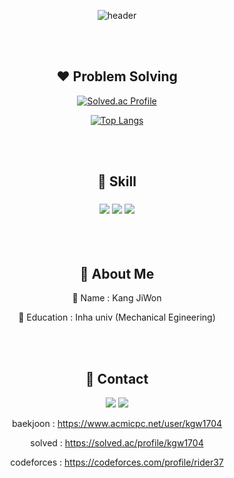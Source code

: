 <div align=center>
 
![header](https://capsule-render.vercel.app/api?type=slice&color=auto&height=300&section=header&text=Jiwon's%20Code&fontSize=90)

<br>
<br>
 
## :heart: Problem Solving

[![Solved.ac Profile](http://mazassumnida.wtf/api/v2/generate_badge?boj=kgw1704)](https://solved.ac/kgw1704)<br/> 

[![Top Langs](https://github-readme-stats.vercel.app/api/top-langs/?username=rider37&layout=compact)](https://github.com/rider37/github-readme-stats)

<br>
<br>

 ## :blue_heart: Skill
 ### <img src="https://img.shields.io/badge/Python-3766AB?style=flat-square&logo=Python&logoColor=white"/></a> <img src="https://img.shields.io/badge/C-A8B9CC?style=flat-square&logo=C&logoColor=white"/></a> <img src="https://img.shields.io/badge/Android-3DDC84?style=flat-square&logo=Android&logoColor=white"/></a>

<br>
<br>

## :purple_heart: About Me
:pushpin: Name : Kang JiWon

:pushpin: Education : Inha univ (Mechanical Egineering)

<br>
<br>

## :yellow_heart: Contact
<a href="https://www.instagram.com/so_dlstmxk/"><img src="https://img.shields.io/badge/Instagram-1877F2?style=flat-square&logo=Facebook&logoColor=white"/></a> <a href="https://www.facebook.com/profile.php?id=100011530800055"><img src="https://img.shields.io/badge/Facebook-E4405F?style=flat-square&logo=Instagram&logoColor=white"/></a>

baekjoon : https://www.acmicpc.net/user/kgw1704

solved : https://solved.ac/profile/kgw1704

codeforces : https://codeforces.com/profile/rider37

</div>
<!--
**rider37/rider37** is a ✨ _special_ ✨ repository because its `README.md` (this file) appears on your GitHub profile.

Here are some ideas to get you started:

- 🔭 I’m currently working on ...
- 🌱 I’m currently learning ...
- 👯 I’m looking to collaborate on ...
- 🤔 I’m looking for help with ...
- 💬 Ask me about ...
- 📫 How to reach me: ...
- 😄 Pronouns: ...
- ⚡ Fun fact: ...
-->
